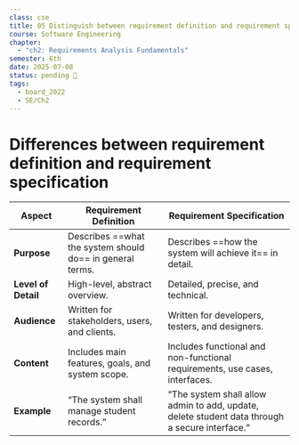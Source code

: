 ```yaml
---
class: cse
title: 05 Distinguish between requirement definition and requirement specification
course: Software Engineering
chapter:
  - "ch2: Requirements Analysis Fundamentals"
semester: 6th
date: 2025-07-08
status: pending 🛑
tags:
  - board_2022
  - SE/Ch2
---
```


# Differences between requirement definition and requirement specification

|**Aspect**|**Requirement Definition**|**Requirement Specification**|
|---|---|---|
|**Purpose**|Describes ==what the system should do== in general terms.| Describes ==how the system will achieve it== in detail.|
|**Level of Detail**|High-level, abstract overview.| Detailed, precise, and technical.|
|**Audience**|Written for stakeholders, users, and clients.|Written for developers, testers, and designers.|
|**Content**|Includes main features, goals, and system scope.|Includes functional and non-functional requirements, use cases, interfaces.|
|**Example**|“The system shall manage student records.” | “The system shall allow admin to add, update, delete student data through a secure interface.”|
